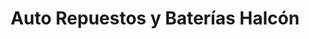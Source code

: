 ---
title: "Auto Repuestos y Baterías Halcón"
url: /nicoya/auto-repuestos-y-baterias-halcon/
shop: Autoteile
---